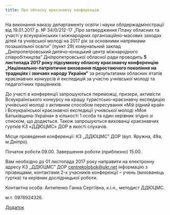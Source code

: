 ```yaml
---
title: Про обласну краєзнавчу конференцію
---
```


На виконання наказу департаменту освіти і науки облдержадміністрації від 19.01.2017 р. № 34/0/212-17 „Про затвердження Плану обласних та участі у всеукраїнських і міжнародних організаційно-масових заходах дітей та учнівської молоді на 2017 рік за основними напрямами позашкільної освіти” (пункт 29) комунальний заклад „Дніпропетровський дитячо-юнацький центр міжнародного співробітництва” Дніпропетровської обласної ради проводить **5 листопада 2017 року підсумкову обласну краєзнавчу конференцію „Національно-патріотичне виховання підростаючого покоління на традиціях і звичаях народу України”** за результатами обласних етапів краєзнавчих конкурсів й експедицій за участю учнівської молоді та педагогічних працівників.

До участі в конференції запрошуються переможці, призери, активісти Всеукраїнського конкурсу на кращу туристсько-краєзнавчу експедицію учнівської молоді з активним способом пересування «Мій рідний край» і Всеукраїнської краєзнавчої експедиції учнівської молоді «Моя Батьківщина-Україна» в кількості 1 особа та один керівник згідно зі списком, що додається. Також запрошуються вихованці краєзнавчих гуртків КЗ «ДДЮЦМС» ДОР в якості слухачів.

Місце проведення конференції: КЗ „ДДЮЦМС” ДОР (вул. Яружна, 49а, м.Дніпро).

Початок роботи 09.00. Завершення роботи (приблизно) 15.00.

Вам необхідно до 01 листопада 2017 року направити на електронну адресу КЗ „ДДЮЦМС” ДОР [centrekolobok@ukr.net](mailto:centrekolobok@ukr.net) інформацію з прізвищами, контактами 2-х учасників конференції – учень (вихованець гуртка) та керівник дослідницької роботи.

Контактна особа: Антипенко Ганна Сергіївна, к.і.н., методист ДДЮЦМС.

м.т. 0976924326.

[Додаток](https://drive.google.com/open?id=0B2WFhDmnmBnUdkZ3Tk15bXQ3Umc)
